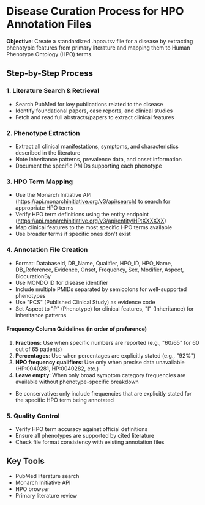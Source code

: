 # Disease Curation Process for HPO Annotation Files

**Objective**: Create a standardized .hpoa.tsv file for a disease by extracting phenotypic features from primary literature and mapping them to Human Phenotype Ontology (HPO) terms.

## Step-by-Step Process

### 1. Literature Search & Retrieval
- Search PubMed for key publications related to the disease
- Identify foundational papers, case reports, and clinical studies
- Fetch and read full abstracts/papers to extract clinical features

### 2. Phenotype Extraction
- Extract all clinical manifestations, symptoms, and characteristics described in the literature
- Note inheritance patterns, prevalence data, and onset information
- Document the specific PMIDs supporting each phenotype

### 3. HPO Term Mapping
- Use the Monarch Initiative API (https://api.monarchinitiative.org/v3/api/search) to search for appropriate HPO terms
- Verify HPO term definitions using the entity endpoint (https://api.monarchinitiative.org/v3/api/entity/HP:XXXXXX)
- Map clinical features to the most specific HPO terms available
- Use broader terms if specific ones don't exist

### 4. Annotation File Creation
- Format: DatabaseId, DB_Name, Qualifier, HPO_ID, HPO_Name, DB_Reference, Evidence, Onset, Frequency, Sex, Modifier, Aspect, BiocurationBy
- Use MONDO ID for disease identifier
- Include multiple PMIDs separated by semicolons for well-supported phenotypes
- Use "PCS" (Published Clinical Study) as evidence code
- Set Aspect to "P" (Phenotype) for clinical features, "I" (Inheritance) for inheritance patterns

#### Frequency Column Guidelines (in order of preference)
1. **Fractions**: Use when specific numbers are reported (e.g., "60/65" for 60 out of 65 patients)
2. **Percentages**: Use when percentages are explicitly stated (e.g., "92%")
3. **HPO frequency qualifiers**: Use only when precise data unavailable (HP:0040281, HP:0040282, etc.)
4. **Leave empty**: When only broad symptom category frequencies are available without phenotype-specific breakdown
- Be conservative: only include frequencies that are explicitly stated for the specific HPO term being annotated

### 5. Quality Control
- Verify HPO term accuracy against official definitions
- Ensure all phenotypes are supported by cited literature
- Check file format consistency with existing annotation files

## Key Tools
- PubMed literature search
- Monarch Initiative API
- HPO browser
- Primary literature review